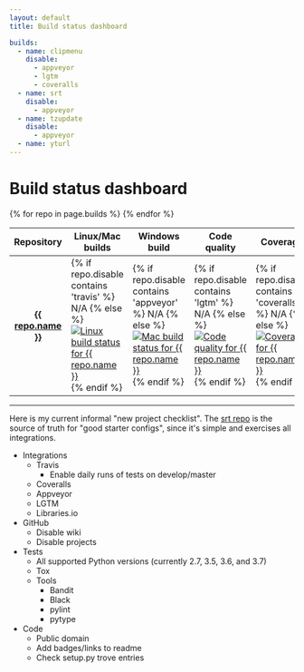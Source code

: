 ```yaml
---
layout: default
title: Build status dashboard

builds:
  - name: clipmenu
    disable:
      - appveyor
      - lgtm
      - coveralls
  - name: srt
    disable:
      - appveyor
  - name: tzupdate
    disable:
      - appveyor
  - name: yturl
---
```


# Build status dashboard

<table>
  <thead>
    <tr>
      <th>Repository</th>
      <th>Linux/Mac builds</th>
      <th>Windows build</th>
      <th>Code quality</th>
      <th>Coverage</th>
      <th>Dependencies</th>
    </tr>
  </thead>
  <tbody>
    {% for repo in page.builds %}
    <tr>
      <th><a href="https://github.com/cdown/{{ repo.name }}">{{ repo.name }}</a></th>
      <td class="status-image">
        {% if repo.disable contains 'travis' %}
        N/A
        {% else %}
        <a href="https://travis-ci.org/cdown/{{ repo.name }}">
          <img class="nonstandard" src="https://img.shields.io/travis/cdown/{{ repo.name }}/develop.svg?label=are" alt="Linux build status for {{ repo.name }}" />
        </a>
        {% endif %}
      </td>
      <td class="status-image">
        {% if repo.disable contains 'appveyor' %}
        N/A
        {% else %}
        <a href="https://ci.appveyor.com/project/cdown/{{ repo.name }}">
          <img class="nonstandard" src="https://img.shields.io/appveyor/ci/cdown/{{ repo.name }}/develop.svg?label=is" alt="Mac build status for {{ repo.name }}" />
        </a>
        {% endif %}
      </td>
      <td class="status-image">
        {% if repo.disable contains 'lgtm' %}
        N/A
        {% else %}
        <a href="https://lgtm.com/projects/g/cdown/{{ repo.name }}/history/">
          <img class="nonstandard" src="https://img.shields.io/lgtm/grade/python/github/cdown/{{ repo.name }}.svg?label=is" alt="Code quality for {{ repo.name }}" />
        </a>
        {% endif %}
      </td>
      <td class="status-image">
        {% if repo.disable contains 'coveralls' %}
        N/A
        {% else %}
        <a href="https://coveralls.io/r/cdown/{{ repo.name }}">
          <img class="nonstandard" src="https://img.shields.io/coveralls/cdown/{{ repo.name }}/develop.svg?label=is" alt="Coverage for {{ repo.name }}" />
        </a>
        {% endif %}
      </td>
      <td class="status-image">
        {% if repo.disable contains 'requires' %}
        N/A
        {% else %}
        <a href="https://libraries.io/github/cdown/{{ repo.name}}">
          <img class="nonstandard" src="https://img.shields.io/librariesio/github/cdown/{{ repo.name }}.svg?label=are" alt="Dependency status for {{ repo.name }}" />
        </a>
        {% endif %}
      </td>
    </tr>
    {% endfor %}
  </tbody>
</table>

---

Here is my current informal "new project checklist". The [srt
repo](https://github.com/cdown/srt) is the source of truth for "good starter
configs", since it's simple and exercises all integrations.

- Integrations
    - Travis
        - Enable daily runs of tests on develop/master
    - Coveralls
    - Appveyor
    - LGTM
    - Libraries.io
- GitHub
    - Disable wiki
    - Disable projects
- Tests
    - All supported Python versions (currently 2.7, 3.5, 3.6, and 3.7)
    - Tox
    - Tools
        - Bandit
        - Black
        - pylint
        - pytype
- Code
    - Public domain
    - Add badges/links to readme
    - Check setup.py trove entries
